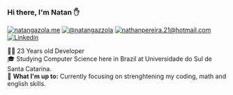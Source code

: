 ### Hi there, I'm Natan :raised_hand:

[![natangazola.me](https://img.shields.io/static/v1?label=natangazola.me&message=%20&color=yellow&logo=&style=flat-square&logoColor=white)](https://natangazola.me/)
[![@natangazzola](https://img.shields.io/static/v1?label=@natangazzola&message=%20&color=orange&logo=Instagram&style=flat-square&logoColor=white)](https://www.instagram.com/natangazzola/)
[![nathanpereira.21@hotmail.com](https://img.shields.io/static/v1?label=nathanpereira.21@hotmail.com&message=%20&color=red&logo=gmail&style=flat-square&logoColor=white)](mailto:nathanpereira.21@hotmail.com)
[![Linkedin](https://img.shields.io/static/v1?label=Natan%20Pereira%20Gazola&message=%20&color=blue&logo=linkedin&style=flat-square&logoColor=white)](https://www.linkedin.com/in/natan-gazola/)
  
  
👨‍💻 23 Years old Developer  
🎓 Studying Computer Science here in Brazil at Universidade do Sul de Santa Catarina.  
🚧 **What I'm up to:** Currently focusing on strenghtening my coding, math and english skills.
